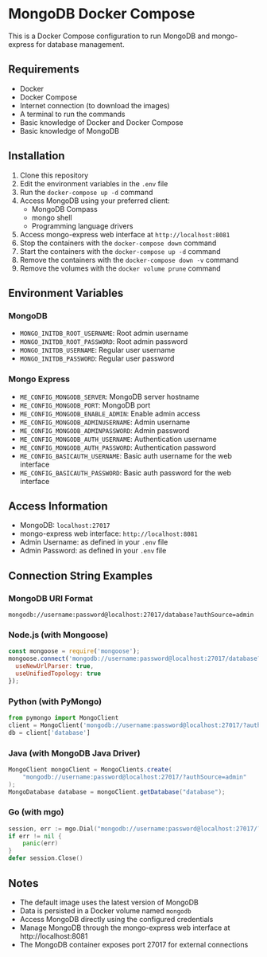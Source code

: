 # MongoDB Docker Compose
This is a Docker Compose configuration to run MongoDB and mongo-express for database management.

## Requirements
- Docker
- Docker Compose
- Internet connection (to download the images)
- A terminal to run the commands
- Basic knowledge of Docker and Docker Compose
- Basic knowledge of MongoDB

## Installation
1. Clone this repository
2. Edit the environment variables in the `.env` file
3. Run the `docker-compose up -d` command
4. Access MongoDB using your preferred client:
   - MongoDB Compass
   - mongo shell
   - Programming language drivers
5. Access mongo-express web interface at `http://localhost:8081`
6. Stop the containers with the `docker-compose down` command
7. Start the containers with the `docker-compose up -d` command
8. Remove the containers with the `docker-compose down -v` command
9. Remove the volumes with the `docker volume prune` command

## Environment Variables
### MongoDB
- `MONGO_INITDB_ROOT_USERNAME`: Root admin username
- `MONGO_INITDB_ROOT_PASSWORD`: Root admin password
- `MONGO_INITDB_USERNAME`: Regular user username
- `MONGO_INITDB_PASSWORD`: Regular user password

### Mongo Express
- `ME_CONFIG_MONGODB_SERVER`: MongoDB server hostname
- `ME_CONFIG_MONGODB_PORT`: MongoDB port
- `ME_CONFIG_MONGODB_ENABLE_ADMIN`: Enable admin access
- `ME_CONFIG_MONGODB_ADMINUSERNAME`: Admin username
- `ME_CONFIG_MONGODB_ADMINPASSWORD`: Admin password
- `ME_CONFIG_MONGODB_AUTH_USERNAME`: Authentication username
- `ME_CONFIG_MONGODB_AUTH_PASSWORD`: Authentication password
- `ME_CONFIG_BASICAUTH_USERNAME`: Basic auth username for the web interface
- `ME_CONFIG_BASICAUTH_PASSWORD`: Basic auth password for the web interface

## Access Information
- MongoDB: `localhost:27017`
- mongo-express web interface: `http://localhost:8081`
- Admin Username: as defined in your `.env` file
- Admin Password: as defined in your `.env` file

## Connection String Examples
### MongoDB URI Format
```
mongodb://username:password@localhost:27017/database?authSource=admin
```

### Node.js (with Mongoose)
```javascript
const mongoose = require('mongoose');
mongoose.connect('mongodb://username:password@localhost:27017/database?authSource=admin', {
  useNewUrlParser: true,
  useUnifiedTopology: true
});
```

### Python (with PyMongo)
```python
from pymongo import MongoClient
client = MongoClient('mongodb://username:password@localhost:27017/?authSource=admin')
db = client['database']
```

### Java (with MongoDB Java Driver)
```java
MongoClient mongoClient = MongoClients.create(
    "mongodb://username:password@localhost:27017/?authSource=admin"
);
MongoDatabase database = mongoClient.getDatabase("database");
```

### Go (with mgo)
```go
session, err := mgo.Dial("mongodb://username:password@localhost:27017/?authSource=admin")
if err != nil {
    panic(err)
}
defer session.Close()
```

## Notes
- The default image uses the latest version of MongoDB
- Data is persisted in a Docker volume named `mongodb`
- Access MongoDB directly using the configured credentials
- Manage MongoDB through the mongo-express web interface at http://localhost:8081
- The MongoDB container exposes port 27017 for external connections
